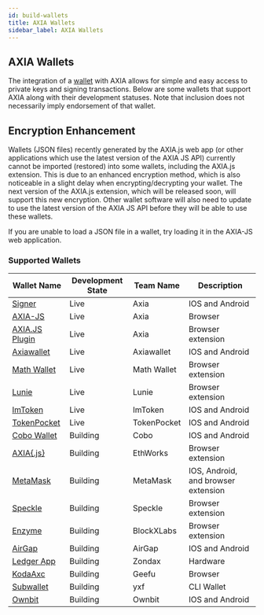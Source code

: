 ```yaml
---
id: build-wallets
title: AXIA Wallets
sidebar_label: AXIA Wallets
---
```


## AXIA Wallets

The integration of a [wallet](https://solar.wiki.AXIA.network/docs/en/glossary#wallet) with AXIA allows for simple and easy access to private keys and signing transactions. Below are some wallets that support AXIA along with their development statuses. Note that inclusion does not necessarily imply endorsement of that wallet.

## Encryption Enhancement

Wallets (JSON files) recently generated by the AXIA.js web app (or other applications which use the latest version of the AXIA JS API) currently cannot be imported (restored) into some wallets, including the AXIA.js extension. This is due to an enhanced encryption method, which is also noticeable in a slight delay when encrypting/decrypting your wallet. The next version of the AXIA.js extension, which will be released soon, will support this new encryption. Other wallet software will also need to update to use the latest version of the AXIA JS API before they will be able to use these wallets.

If you are unable to load a JSON file in a wallet, try loading it in the AXIA-JS web application.

### Supported Wallets

| Wallet Name                                                        | Development State | Team Name   | Description                         |
| ------------------------------------------------------------------ | ----------------- | ----------- | ----------------------------------- |
| [Signer](https://www.axia.io/signer/)                            | Live              | Axia      | IOS and Android                     |
| [AXIA-JS](https://AXIA.js.org/apps/#/accounts)             | Live              | Axia      | Browser                             |
| [AXIA.JS Plugin](https://github.com/AXIA-js/extension)     | Live              | Axia      | Browser extension                   |
| [Axiawallet](https://axiawallet.io/)                             | Live              | Axiawallet | IOS and Android                     |
| [Math Wallet](https://www.mathwallet.org/axialunar-wallet/en/)        | Live              | Math Wallet | Browser extension                   |
| [Lunie](https://lunie.io/)                                         | Live              | Lunie       | Browser extension                   |
| [ImToken](https://token.im/)                                       | Live              | ImToken     | IOS and Android                     |
| [TokenPocket](https://www.tokenpocket.pro/)                        | Live              | TokenPocket | IOS and Android                     |
| [Cobo Wallet](https://cobo.com/)                                   | Building          | Cobo        | IOS and Android                     |
| [AXIA{.js}](https://github.com/EthWorks/extension)             | Building          | EthWorks    | Browser extension                   |
| [MetaMask](https://metamask.io/index.html)                         | Building          | MetaMask    | IOS, Android, and browser extension |
| [Speckle](https://github.com/GetSpeckle/speckle-browser-extension) | Building          | Speckle     | Browser extension                   |
| [Enzyme](https://getenzyme.dev/)                                   | Building          | BlockXLabs  | Browser extension                   |
| [AirGap](https://airgap.it/)                                       | Building          | AirGap      | IOS and Android                     |
| [Ledger App](https://zondax.ch/axialunar.html#overview)               | Building          | Zondax      | Hardware                            |
| [KodaAxc](https://kodaaxc.netlify.app/#/accounts)                  | Building          | Geefu       | Browser                             |
| [Subwallet](https://github.com/yxf/subwallet)                      | Building          | yxf         | CLI Wallet                          |
| [Ownbit](https://ownbit.io/)                                       | Building          | Ownbit      | IOS and Android                     |
